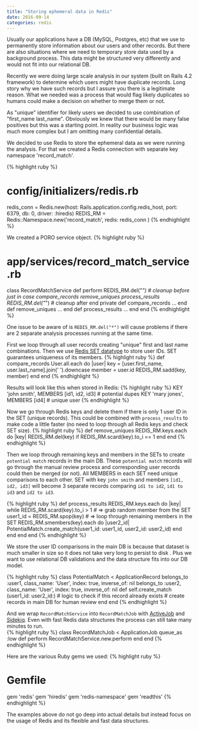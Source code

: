 ```yaml
---
title: "Storing ephemeral data in Redis"
date: 2016-09-14
categories: redis
---
```


Usually our applications have a DB (MySQL, Postgres, etc) that we use to permanently store information about our users and other records.  But there are also situations where we need to temporary store data used by a background process.  This data might be structured very differently and would not fit into our relational DB.

Recently we were doing large scale analysis in our system (built on Rails 4.2 framework) to determine which users might have duplicate records.  Long story why we have such records but I assure you there is a legitimate reason.  What we needed was a process that would flag likely duplicates so humans could make a decision on whether to merge them or not.  

As "unique" identifier for likely users we decided to use combination of "first_name last_name".  Obviously we knew that there would be many false positives but this was a starting point.  In reality our business logic was much more complex but I am omitting many confidential details.  

We decided to use Redis to store the ephemeral data as we were running the analysis.  For that we created a Redis connection with separate key namespace 'record_match'.  

{% highlight ruby %}
  # config/initializers/redis.rb
  redis_conn = Redis.new(host: Rails.application.config.redis_host, port: 6379, db: 0, driver: :hiredis)
  REDIS_RM = Redis::Namespace.new('record_match', redis: redis_conn )
{% endhighlight %}

We created a PORO service object.
{% highlight ruby %}
# app/services/record_match_service.rb
class RecordMatchService
  def perform
    REDIS_RM.del("*") # cleanup before just in case
    compare_records
    remove_uniques
    process_results
    REDIS_RM.del("*") # cleanup after
  end
private
  def compare_records
    ...
  end
  def remove_uniques
    ...
  end
  def process_results
    ...
  end
end
{% endhighlight %}

One issue to be aware of is `REDIS_RM.del("*")` will cause problems if there are 2 separate analysis processes running at the same time.  

First we loop through all user records creating "unique" first and last name combinations.  Then we use [Redis SET datatype](http://redis.io/commands/sadd) to store user IDs.  SET guarantees uniqueness of its members.
{% highlight ruby %}
def compare_records
  User.all.each do |user|
    key = [user.first_name, user.last_name].join(' ').downcase
    member = user.id
    REDIS_RM.sadd(key, member)
  end
end
{% endhighlight %}

Results will look like this when stored in Redis:
{% highlight ruby %}
KEY 'john smith', MEMBERS [id1, id2, id3]  # potential dupes
KEY 'mary jones', MEMBERS [id4] # unique user
{% endhighlight %}

Now we go through Redis keys and delete them if there is only 1 user ID in the SET (unique records).  This could be combined with `process_results` to make code a little faster (no need to loop through all Redis keys and check SET size).
{% highlight ruby %}
def remove_uniques
  REDIS_RM.keys.each do |key|
    REDIS_RM.del(key) if REDIS_RM.scard(key).to_i == 1
  end
end
{% endhighlight %}

Then we loop through remaining keys and members in the SETs to create `potential match` records in the main DB.  These `potential match` records will go through the manual review process and corresponding user records could then be merged (or not).  All MEMBERS in each SET need unique comparisons to each other.  SET with key `john smith` and members `[id1, id2, id3]` will become 3 separate records comparing `id1 to id2`, `id1 to id3` and `id2 to id3`.

{% highlight ruby %}
def process_results
  REDIS_RM.keys.each do |key|
    while REDIS_RM.scard(key).to_i > 1
      # => grab random member from the SET
      user1_id = REDIS_RM.spop(key)
      # => loop through remaining members in the SET
      REDIS_RM.smembers(key).each do |user2_id|
        PotentialMatch.create_match(user1_id: user1_id, user2_id: user2_id)
      end
    end
  end
end
{% endhighlight %}

We store the user ID comparisons in the main DB is because that dataset is much smaller in size so it does not take very long to persist to disk .  Plus we want to use relational DB validations and the data structure fits into our DB model.  

{% highlight ruby %}
class PotentialMatch  < ApplicationRecord
  belongs_to :user1, class_name: 'User', index: true, inverse_of: nil
  belongs_to :user2, class_name: 'User', index: true, inverse_of: nil
  def self.create_match (user1_id: user2_id:)
    # logic to check if this record already exists
    # create records in main DB for human review
  end
end
{% endhighlight %}

And we wrap `RecordMatchService` into `RecordMatchJob` with [ActiveJob](http://edgeguides.rubyonrails.org/active_job_basics.html) and [Sidekiq](https://github.com/mperham/sidekiq).  Even with fast Redis data structures the process can still take many minutes to run.  
{% highlight ruby %}
class RecordMatchJob < ApplicationJob
  queue_as :low
  def perform
    RecordMatchService.new.perform
  end
end
{% endhighlight %}

Here are the various Ruby gems we used:
{% highlight ruby %}
  # Gemfile
  gem 'redis'
  gem 'hiredis'
  gem 'redis-namespace'
  gem 'readthis'
{% endhighlight %}

The examples above do not go deep into actual details but instead focus on the usage of Redis and its flexible and fast data structures.  
